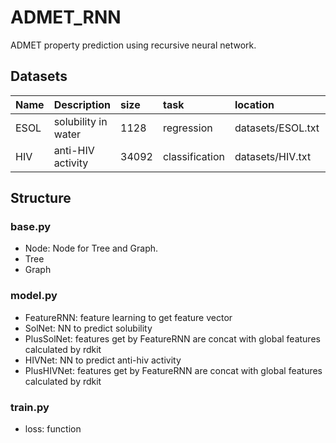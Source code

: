 # ADMET_RNN
ADMET property prediction using recursive neural network.

## Datasets

| Name | Description | size | task | location | source              |
|:-----|:------------|:-----|:-----|:---------|:--------------------|
| ESOL | solubility in water |1128|regression|datasets/ESOL.txt|J. S. Delaney, J. Chem. Inf. Model., 2004, 44, 1000–1005|
| HIV |anti-HIV activity|34092|classification|datasets/HIV.txt|https://wiki.nci.nih.gov/display/NCIDTPdata/AIDS+Antiviral+Screen+Data|

## Structure
### base.py
- Node: Node for Tree and Graph.
- Tree
- Graph
### model.py
- FeatureRNN: feature learning to get feature vector
- SolNet: NN to predict solubility
- PlusSolNet: features get by FeatureRNN are concat with global features calculated by rdkit
- HIVNet: NN to predict anti-hiv activity
- PlusHIVNet: features get by FeatureRNN are concat with global features calculated by rdkit
### train.py
- loss: function